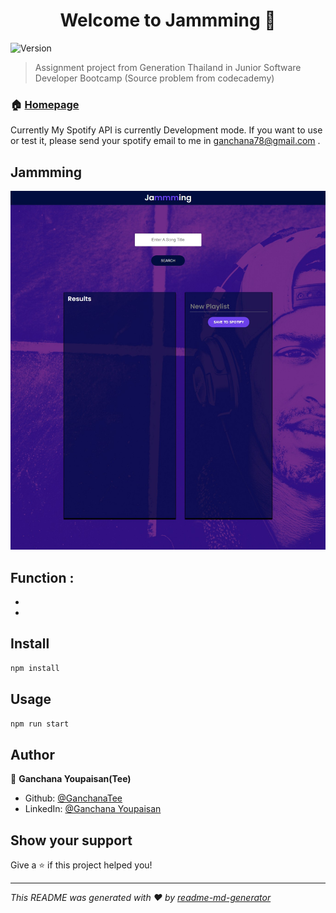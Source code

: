 <h1 align="center">Welcome to Jammming 👋</h1>
<p>
  <img alt="Version" src="https://img.shields.io/badge/version-0.1.0-blue.svg?cacheSeconds=2592000" />
</p>

> Assignment project from Generation Thailand in Junior Software Developer Bootcamp (Source problem from codecademy) 

### 🏠 [Homepage](http://jammming-tee.surge.sh/)
Currently My Spotify API is currently Development mode.
If you want to use or test it, please send your spotify email to me in ganchana78@gmail.com .

## Jammming
<img src="./src/components/img/jammmingPreview.jpg" alt="Employee data" title="Employee Data title">

## Function :
*
*

## Install

```sh
npm install
```

## Usage

```sh
npm run start
```

## Author

👤 **Ganchana Youpaisan(Tee)**

* Github: [@GanchanaTee](https://github.com/https:\/\/github.com\/GanchanaTee)
* LinkedIn: [@Ganchana Youpaisan](https://linkedin.com/in/https:\/\/www.linkedin.com\/in\/ganchana-youpaisan-757823166\/)

## Show your support

Give a ⭐️ if this project helped you!

***
_This README was generated with ❤️ by [readme-md-generator](https://github.com/kefranabg/readme-md-generator)_